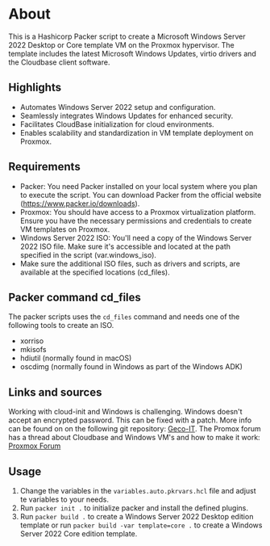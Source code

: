 # About

This is a Hashicorp Packer script to create a Microsoft Windows Server 2022 Desktop or Core template VM on the Proxmox hypervisor. The template includes the latest Microsoft Windows Updates, virtio drivers and the Cloudbase client software.

## Highlights

- Automates Windows Server 2022 setup and configuration.
- Seamlessly integrates Windows Updates for enhanced security.
- Facilitates CloudBase initialization for cloud environments.
- Enables scalability and standardization in VM template deployment on Proxmox.

## Requirements

- Packer: You need Packer installed on your local system where you plan to execute the script. You can download Packer from the official website (<https://www.packer.io/downloads>).
- Proxmox: You should have access to a Proxmox virtualization platform. Ensure you have the necessary permissions and credentials to create VM templates on Proxmox.
- Windows Server 2022 ISO: You'll need a copy of the Windows Server 2022 ISO file. Make sure it's accessible and located at the path specified in the script (var.windows_iso).
- Make sure the additional ISO files, such as drivers and scripts, are available at the specified locations (cd_files).

## Packer command cd_files

The packer scripts uses the `cd_files` command and needs one of the following tools to create an ISO.

- xorriso
- mkisofs
- hdiutil (normally found in macOS)
- oscdimg (normally found in Windows as part of the Windows ADK)

## Links and sources

Working with cloud-init and Windows is challenging. Windows doesn't accept an encrypted password. This can be fixed with a patch.
More info can be found on on the following git repository: [Geco-IT](https://git.geco-it.net/GECO-IT-PUBLIC/Geco-Cloudbase-Init/src/branch/master).
The Promox forum has a thread about Cloudbase and Windows VM's and how to make it work: [Proxmox Forum](https://forum.proxmox.com/threads/howto-scripts-to-make-cloudbase-work-like-cloudinit-for-your-windows-based-instances.103375/)

## Usage

1. Change the variables in the `variables.auto.pkrvars.hcl` file and adjust te variables to your needs.
2. Run `packer init .` to initialize packer and install the defined plugins.
3. Run `packer build .` to create a Windows Server 2022 Desktop edition template or run `packer build -var template=core .` to create a Windows Server 2022 Core edition template.
